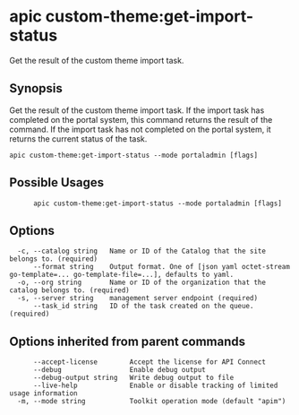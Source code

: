 # apic custom-theme:get-import-status

Get the result of the custom theme import task.

## Synopsis

Get the result of the custom theme import task. If the import task has completed on the portal system, this command returns the result of the command. If the import task has not completed on the portal system, it returns the current status of the task.

```
apic custom-theme:get-import-status --mode portaladmin [flags]
```

## Possible Usages

```
      apic custom-theme:get-import-status --mode portaladmin [flags]
```

## Options

```
  -c, --catalog string   Name or ID of the Catalog that the site belongs to. (required)
      --format string    Output format. One of [json yaml octet-stream go-template=... go-template-file=...], defaults to yaml.
  -o, --org string       Name or ID of the organization that the catalog belongs to. (required)
  -s, --server string    management server endpoint (required)
      --task_id string   ID of the task created on the queue. (required)
```

## Options inherited from parent commands

```
      --accept-license        Accept the license for API Connect
      --debug                 Enable debug output
      --debug-output string   Write debug output to file
      --live-help             Enable or disable tracking of limited usage information
  -m, --mode string           Toolkit operation mode (default "apim")
```
